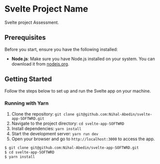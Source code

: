 # Svelte Project Name

Svelte project Assessment.

## Prerequisites

Before you start, ensure you have the following installed:

- **Node.js**: Make sure you have Node.js installed on your system. You can download it from [nodejs.org](https://nodejs.org/).

## Getting Started

Follow the steps below to set up and run the Svelte app on your machine.

### Running with Yarn

1. Clone the repository: `git clone git@github.com:Nihal-Abedin/svelte-app-SOFTWRD.git`
2. Navigate to the project directory: `cd svelte-app-SOFTWRD`
3. Install dependencies: `yarn install`
4. Start the development server: `yarn run dev`
5. Open your browser and go to `http://localhost:3000` to access the app.

```bash
$ git clone git@github.com:Nihal-Abedin/svelte-app-SOFTWRD.git
$ cd svelte-app-SOFTWRD
$ yarn install
```
